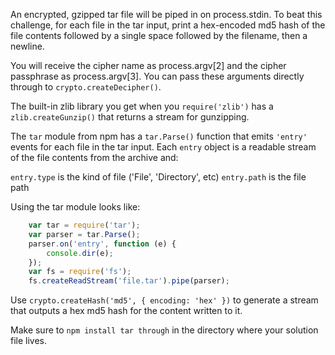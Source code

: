 An encrypted, gzipped tar file will be piped in on process.stdin. To beat this
challenge, for each file in the tar input, print a hex-encoded md5 hash of the
file contents followed by a single space followed by the filename, then a
newline.

You will receive the cipher name as process.argv[2] and the cipher passphrase as
process.argv[3]. You can pass these arguments directly through to
`crypto.createDecipher()`.

The built-in zlib library you get when you `require('zlib')` has a
`zlib.createGunzip()` that returns a stream for gunzipping.

The `tar` module from npm has a `tar.Parse()` function that emits `'entry'`
events for each file in the tar input. Each `entry` object is a readable stream
of the file contents from the archive and:

`entry.type` is the kind of file ('File', 'Directory', etc)
`entry.path` is the file path

Using the tar module looks like:

``` js
    var tar = require('tar');
    var parser = tar.Parse();
    parser.on('entry', function (e) {
        console.dir(e);
    });
    var fs = require('fs');
    fs.createReadStream('file.tar').pipe(parser);
```

Use `crypto.createHash('md5', { encoding: 'hex' })` to generate a stream that
outputs a hex md5 hash for the content written to it.

Make sure to `npm install tar through` in the directory where your solution
file lives.